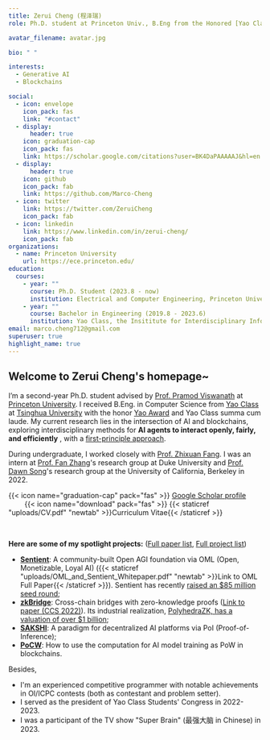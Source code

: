 ```yaml
---
title: Zerui Cheng (程泽瑞)
role: Ph.D. student at Princeton Univ., B.Eng from the Honored [Yao Class](https://iiis.tsinghua.edu.cn/en/yaoclass/) of Tsinghua University

avatar_filename: avatar.jpg

bio: " "

interests:
  - Generative AI
  - Blockchains

social:
  - icon: envelope
    icon_pack: fas
    link: "#contact"
  - display:
      header: true
    icon: graduation-cap
    icon_pack: fas
    link: https://scholar.google.com/citations?user=BK4DaPAAAAAJ&hl=en
  - display:
      header: true
    icon: github
    icon_pack: fab
    link: https://github.com/Marco-Cheng
  - icon: twitter
    link: https://twitter.com/ZeruiCheng
    icon_pack: fab
  - icon: linkedin
    link: https://www.linkedin.com/in/zerui-cheng/
    icon_pack: fab
organizations:
  - name: Princeton University
    url: https://ece.princeton.edu/
education:
  courses:
    - year: ""
      course: Ph.D. Student (2023.8 - now)
      institution: Electrical and Computer Engineering, Princeton University
    - year: ""
      course: Bachelor in Engineering (2019.8 - 2023.6)
      institution: Yao Class, the Insititute for Interdisciplinary Information Sciences (IIIS), Tsinghua University
email: marco.cheng712@gmail.com
superuser: true
highlight_name: true
---
```

## Welcome to Zerui Cheng's homepage~

  I’m a second-year Ph.D. student advised by [Prof. Pramod Viswanath](https://ece.princeton.edu/people/pramod-viswanath) at [Princeton University](https://www.princeton.edu/). I received B.Eng. in Computer Science from [Yao Class](https://iiis.tsinghua.edu.cn/en/yaoclass/) at [Tsinghua University](https://tsinghua.edu/) with the honor [Yao Award](https://iiis.tsinghua.edu.cn/en/list-673-1.html) and Yao Class summa cum laude. My current research lies in the intersection of AI and blockchains, exploring interdisciplinary methods for **AI agents to interact openly, fairly, and efficiently** , with a [first-principle approach](https://en.wikipedia.org/wiki/First_principle). <br/> 

  During undergraduate, I worked closely with [Prof. Zhixuan Fang](https://people.iiis.tsinghua.edu.cn/~fang/index.html). I was an intern at [Prof. Fan Zhang](https://www.fanzhang.me/)'s research group at Duke University and [Prof. Dawn Song](https://dawnsong.io/)'s research group at the University of California, Berkeley in 2022. <br/>

  {{< icon name="graduation-cap" pack="fas" >}} [Google Scholar profile](https://scholar.google.com/citations?user=BK4DaPAAAAAJ&hl=en&oi=ao) &emsp; &emsp; &emsp;{{< icon name="download" pack="fas" >}}  {{< staticref "uploads/CV.pdf" "newtab" >}}Curriculum Vitae{{< /staticref >}}


  <br/> 

  **Here are some of my spotlight projects:** ([Full paper list](https://www.zerui-cheng.com/#papers), [Full project list](https://www.zerui-cheng.com/#projects))<br/> 
  * **[Sentient](https://sentient.foundation/)**: A community-built Open AGI foundation via OML (Open, Monetizable, Loyal AI) ({{< staticref "uploads/OML_and_Sentient_Whitepaper.pdf" "newtab" >}}Link to OML Full Paper{{< /staticref >}}). Sentient has recently [raised an $85 million seed round](https://www.coindesk.com/business/2024/07/02/peter-thiels-founders-fund-leads-85m-seed-investment-into-open-source-ai-platform-sentient/);<br/> 
  * **[zkBridge](https://www.zkbridge.com/)**: Cross-chain bridges with zero-knowledge proofs ([Link to paper (CCS 2022)](https://dl.acm.org/doi/pdf/10.1145/3548606.3560652)). Its industrial realization, [PolyhedraZK, has a valuation of over $1 billion](https://www.theblock.co/post/282461/polyhedra-network-zkbridge-funding-1-billion-valuation-token-round);<br/> 
  * **[SAKSHI](https://arxiv.org/pdf/2307.16562)**: A paradigm for decentralized AI platforms via PoI (Proof-of-Inference);<br/> 
  * **[PoCW](https://arxiv.org/pdf/2211.06669)**: How to use the computation for AI model training as PoW in blockchains.<br/> 


  Besides, 
  * I'm an experienced competitive programmer with notable achievements in OI/ICPC contests (both as contestant and problem setter).
  * I served as the president of Yao Class Students' Congress in 2022-2023.
  * I was a participant of the TV show "Super Brain" (最强大脑 in Chinese) in 2023. 

                                      